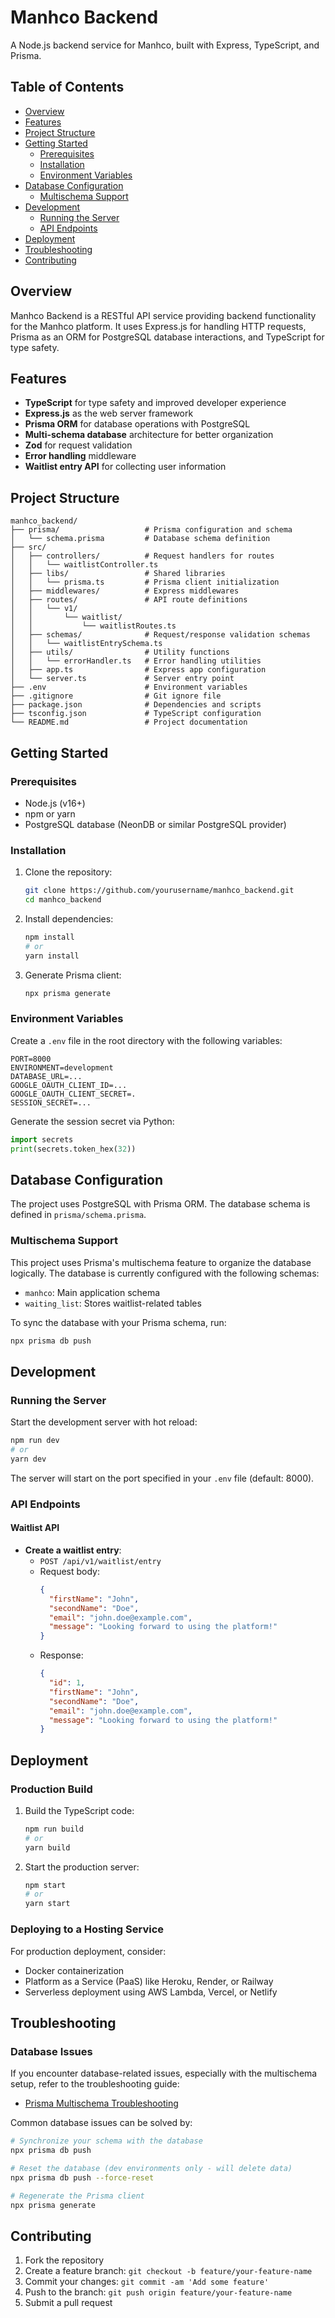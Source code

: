 # Manhco Backend

A Node.js backend service for Manhco, built with Express, TypeScript, and Prisma.

## Table of Contents

- [Overview](#overview)
- [Features](#features)
- [Project Structure](#project-structure)
- [Getting Started](#getting-started)
  - [Prerequisites](#prerequisites)
  - [Installation](#installation)
  - [Environment Variables](#environment-variables)
- [Database Configuration](#database-configuration)
  - [Multischema Support](#multischema-support)
- [Development](#development)
  - [Running the Server](#running-the-server)
  - [API Endpoints](#api-endpoints)
- [Deployment](#deployment)
- [Troubleshooting](#troubleshooting)
- [Contributing](#contributing)

## Overview

Manhco Backend is a RESTful API service providing backend functionality for the Manhco platform. It uses Express.js for handling HTTP requests, Prisma as an ORM for PostgreSQL database interactions, and TypeScript for type safety.

## Features

- **TypeScript** for type safety and improved developer experience
- **Express.js** as the web server framework
- **Prisma ORM** for database operations with PostgreSQL
- **Multi-schema database** architecture for better organization
- **Zod** for request validation
- **Error handling** middleware
- **Waitlist entry API** for collecting user information

## Project Structure

```
manhco_backend/
├── prisma/                   # Prisma configuration and schema
│   └── schema.prisma         # Database schema definition
├── src/
│   ├── controllers/          # Request handlers for routes
│   │   └── waitlistController.ts
│   ├── libs/                 # Shared libraries
│   │   └── prisma.ts         # Prisma client initialization
│   ├── middlewares/          # Express middlewares
│   ├── routes/               # API route definitions
│   │   └── v1/
│   │       └── waitlist/
│   │           └── waitlistRoutes.ts
│   ├── schemas/              # Request/response validation schemas
│   │   └── waitlistEntrySchema.ts
│   ├── utils/                # Utility functions
│   │   └── errorHandler.ts   # Error handling utilities
│   ├── app.ts                # Express app configuration
│   └── server.ts             # Server entry point
├── .env                      # Environment variables
├── .gitignore                # Git ignore file
├── package.json              # Dependencies and scripts
├── tsconfig.json             # TypeScript configuration
└── README.md                 # Project documentation
```

## Getting Started

### Prerequisites

- Node.js (v16+)
- npm or yarn
- PostgreSQL database (NeonDB or similar PostgreSQL provider)

### Installation

1. Clone the repository:
   ```bash
   git clone https://github.com/yourusername/manhco_backend.git
   cd manhco_backend
   ```

2. Install dependencies:
   ```bash
   npm install
   # or
   yarn install
   ```

3. Generate Prisma client:
   ```bash
   npx prisma generate
   ```

### Environment Variables

Create a `.env` file in the root directory with the following variables:

```env
PORT=8000
ENVIRONMENT=development
DATABASE_URL=...
GOOGLE_OAUTH_CLIENT_ID=...
GOOGLE_OAUTH_CLIENT_SECRET=.
SESSION_SECRET=...
```

Generate the session secret via Python:
```python
import secrets
print(secrets.token_hex(32))
```

## Database Configuration

The project uses PostgreSQL with Prisma ORM. The database schema is defined in `prisma/schema.prisma`.

### Multischema Support

This project uses Prisma's multischema feature to organize the database logically. The database is currently configured with the following schemas:

- `manhco`: Main application schema
- `waiting_list`: Stores waitlist-related tables

To sync the database with your Prisma schema, run:

```bash
npx prisma db push
```

## Development

### Running the Server

Start the development server with hot reload:

```bash
npm run dev
# or
yarn dev
```

The server will start on the port specified in your `.env` file (default: 8000).

### API Endpoints

#### Waitlist API

- **Create a waitlist entry**:
  - `POST /api/v1/waitlist/entry`
  - Request body:
    ```json
    {
      "firstName": "John",
      "secondName": "Doe",
      "email": "john.doe@example.com",
      "message": "Looking forward to using the platform!"
    }
    ```
  - Response:
    ```json
    {
      "id": 1,
      "firstName": "John",
      "secondName": "Doe",
      "email": "john.doe@example.com",
      "message": "Looking forward to using the platform!"
    }
    ```

## Deployment

### Production Build

1. Build the TypeScript code:
   ```bash
   npm run build
   # or
   yarn build
   ```

2. Start the production server:
   ```bash
   npm start
   # or
   yarn start
   ```

### Deploying to a Hosting Service

For production deployment, consider:
- Docker containerization
- Platform as a Service (PaaS) like Heroku, Render, or Railway
- Serverless deployment using AWS Lambda, Vercel, or Netlify

## Troubleshooting

### Database Issues

If you encounter database-related issues, especially with the multischema setup, refer to the troubleshooting guide:

- [Prisma Multischema Troubleshooting](./PRISMA_MULTISCHEMA_TROUBLESHOOTING.md)

Common database issues can be solved by:

```bash
# Synchronize your schema with the database
npx prisma db push

# Reset the database (dev environments only - will delete data)
npx prisma db push --force-reset

# Regenerate the Prisma client
npx prisma generate
```

## Contributing

1. Fork the repository
2. Create a feature branch: `git checkout -b feature/your-feature-name`
3. Commit your changes: `git commit -am 'Add some feature'`
4. Push to the branch: `git push origin feature/your-feature-name`
5. Submit a pull request